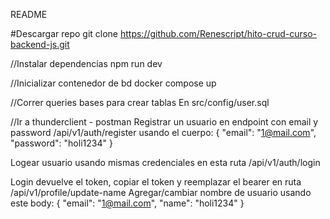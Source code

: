 README

#Descargar repo
git clone https://github.com/Renescript/hito-crud-curso-backend-js.git

//Instalar dependencias
npm run dev

//Inicializar contenedor de bd
docker compose up

//Correr queries bases para crear tablas
En src/config/user.sql

//Ir a thunderclient - postman
Registrar un usuario en endpoint con email y password
/api/v1/auth/register
usando el cuerpo:
{
  "email": "1@mail.com",
  "password": "holi1234"
}

Logear usuario usando mismas credenciales en esta ruta
/api/v1/auth/login

Login devuelve el token, copiar el token y reemplazar el bearer en ruta
/api/v1/profile/update-name
Agregar/cambiar nombre de usuario usando este body:
{
  "email": "1@mail.com",
  "name": "holi1234"
}
